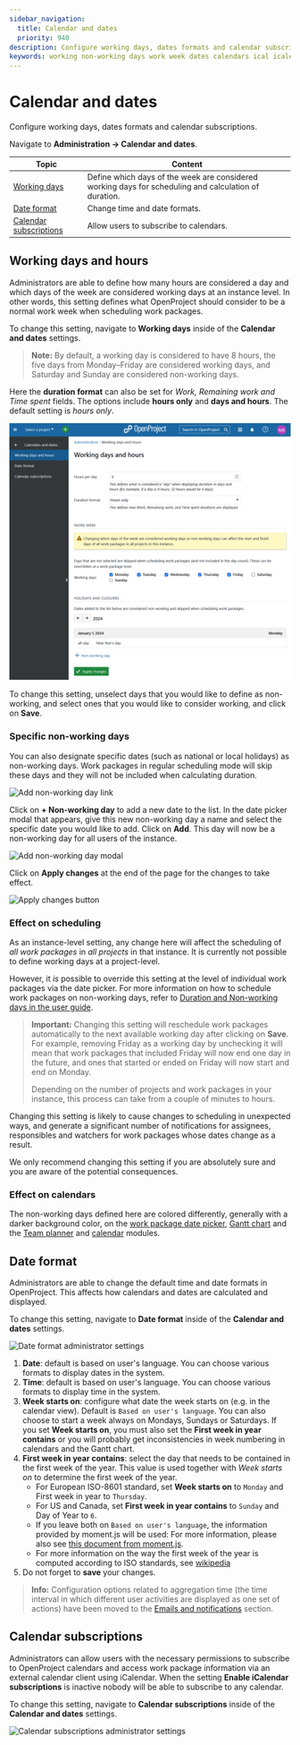 ```yaml
---
sidebar_navigation:
  title: Calendar and dates
  priority: 940
description: Configure working days, dates formats and calendar subscriptions
keywords: working non-working days work week dates calendars ical icalendar
---
```

# Calendar and dates

Configure working days, dates formats and calendar subscriptions.

Navigate to **Administration → Calendar and dates**.

| Topic                                             | Content                                                      |
| ------------------------------------------------- | ------------------------------------------------------------ |
| [Working days](#working-days-and-hours)           | Define which days of the week are considered working days for scheduling and calculation of duration. |
| [Date format](#date-format)                       | Change time and date formats.                                |
| [Calendar subscriptions](#calendar-subscriptions) | Allow users to subscribe to calendars.                       |

## Working days and hours

Administrators are able to define how many hours are considered a day and which days of the week are considered working days at an instance level. In other words, this setting defines what OpenProject should consider to be a normal work week when scheduling work packages. 

To change this setting, navigate to **Working days** inside of the **Calendar and dates** settings.

> **Note:** By default, a working day is considered to have 8 hours, the five days from Monday–Friday are considered working days, and Saturday and Sunday are considered non-working days.

Here the **duration format** can also be set for *Work, Remaining work and Time spent* fields. The options include **hours only** and **days and hours**. The default setting is *hours only*.

 ![The 'Working days' entry in Calendar and dates settings ](admin-working-days-hours.png)

To change this setting, unselect days that you would like to define as non-working, and select ones that you would like to consider working, and click on **Save**.

### Specific non-working days

You can also designate specific dates (such as national or local holidays) as non-working days. Work packages in regular scheduling mode will skip these days and they will not be included when calculating duration.

![Add non-working day link](add-non-working-day-link.png)

Click on **+ Non-working day** to add a new date to the list. In the date picker modal that appears, give this new non-working day a name and select the specific date you would like to add. Click on **Add**. This day will now be a non-working day for all users of the instance.

![Add non-working day modal](add-working-day-modal.png)

Click on **Apply changes** at the end of the page for the changes to take effect.

![Apply changes button](apply-changes-button.png)

### Effect on scheduling

As an instance-level setting, any change here will affect the scheduling of *all work packages* in *all projects* in that instance. It is currently not possible to define working days at a project-level.

However, it *is* possible to override this setting at the level of individual work packages via the date picker. For more information on how to schedule work packages on non-working days, refer to [Duration and Non-working days in the user guide](../../user-guide/work-packages/set-change-dates/#working-days-and-duration).

> **Important:** Changing this setting will reschedule work packages automatically to the next available working day after clicking on **Save**. For example, removing Friday as a working day by unchecking it will mean that work packages that included Friday will now end one day in the future, and ones that started or ended on Friday will now start and end on Monday.
>
> Depending on the number of projects and work packages in your instance, this process can take from a couple of minutes to hours.

Changing this setting is likely to cause changes to scheduling in unexpected ways, and generate a significant number of notifications for assignees, responsibles and watchers for work packages whose dates change as a result.

We only recommend changing this setting if you are absolutely sure and you are aware of the potential consequences.

### Effect on calendars

The non-working days defined here are colored differently, generally with a darker background color, on the [work package date picker](../../user-guide/work-packages/set-change-dates/#working-days-and-duration), [Gantt chart](../../user-guide/gantt-chart/) and the [Team planner](../../user-guide/team-planner/) and [calendar](../../user-guide/calendar/) modules.

## Date format

Administrators are able to change the default time and date formats in OpenProject. This affects how calendars and dates are calculated and displayed.

To change this setting, navigate to **Date format** inside of the **Calendar and dates** settings.

![Date format administrator settings](date-format.png)

1. **Date**: default is based on user's language. You can choose various formats to display dates in the system.
2. **Time**: default is based on user's language. You can choose various formats to display time in the system.
3. **Week starts on**: configure what date the week starts on (e.g. in the calendar view). Default is `Based on user's language`.
   You can also choose to start a week always on Mondays, Sundays or Saturdays.
   If you set **Week starts on**, you must also set the **First week in year contains** or you will probably get inconsistencies in week numbering in calendars and the Gantt chart.
4. **First week in year contains**: select the day that needs to be contained in the first week of the year. This value is used together with _Week starts on_ to determine the first week of the year.
   - For European ISO-8601 standard, set **Week starts on** to `Monday` and First week in year to `Thursday`.
   - For US and Canada, set **First week in year contains** to `Sunday` and Day of Year to `6`.
   - If you leave both on `Based on user's language`, the information provided by moment.js will be used: For more information, please also see [this document from moment.js](https://momentjscom.readthedocs.io/en/latest/moment/07-customization/16-dow-doy/).
   - For more information on the way the first week of the year is computed according to ISO standards, see [wikipedia](https://en.wikipedia.org/wiki/ISO_week_date#First_week)
5. Do not forget to **save** your changes.

> **Info:** Configuration options related to aggregation time (the time interval in which different user activities are displayed as one set of actions) have been moved to the [Emails and notifications](../emails-and-notifications/) section.

## Calendar subscriptions

Administrators can allow users with the necessary permissions to subscribe to OpenProject calendars and access work package information via an external calendar client using iCalendar. When the setting **Enable iCalendar subscriptions** is inactive nobody will be able to subscribe to any calendar.

To change this setting, navigate to **Calendar subscriptions** inside of the **Calendar and dates** settings.

![Calendar subscriptions administrator settings](calendar-subscriptions.png)

